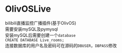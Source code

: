 # OlivOSLive
bilibili直播监控广播插件(基于OlivOS)  
需要安装mySQL及pymysql   
安装mySQL后需要创建一个`database`   
`CREATE DATABASE Live_rooms;`    
连接数据库的用户名及密码可在源码的`DBUSER`，`DBPASS`修改   
